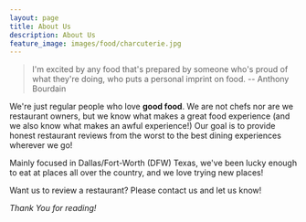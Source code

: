 ```yaml
---
layout: page
title: About Us
description: About Us
feature_image: images/food/charcuterie.jpg
---
```


> I'm excited by any food that's prepared by someone who's proud of what they're doing, who puts a personal imprint on food. -- Anthony Bourdain

We're just regular people who love **good food**. We are not chefs nor are we restaurant owners, but we know what makes a great food experience (and we also know what makes an awful experience!) Our goal is to provide honest restaurant reviews from the worst to the best dining experiences wherever we go!

Mainly focused in Dallas/Fort-Worth (DFW) Texas, we've been lucky enough to eat at places all over the country, and we love trying new places! 

Want us to review a restaurant? Please contact us and let us know!

*Thank You for reading!*
